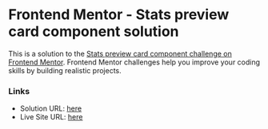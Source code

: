 # Frontend Mentor - Stats preview card component solution

This is a solution to the [Stats preview card component challenge on Frontend Mentor](https://www.frontendmentor.io/challenges/stats-preview-card-component-8JqbgoU62). Frontend Mentor challenges help you improve your coding skills by building realistic projects. 

### Links

- Solution URL: [here](https://www.frontendmentor.io/solutions/flex-grid-layout-D5cEn-t0UU)
- Live Site URL: [here](https://enchanting-kangaroo-f203da.netlify.app)

